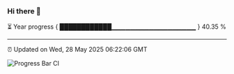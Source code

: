 ### Hi there 👋

⏳ Year progress { ████████████▁▁▁▁▁▁▁▁▁▁▁▁▁▁▁▁▁▁ } 40.35 %

---

⏰ Updated on Wed, 28 May 2025 06:22:06 GMT

![Progress Bar CI](https://github.com/liununu/liununu/workflows/Progress%20Bar%20CI/badge.svg)
